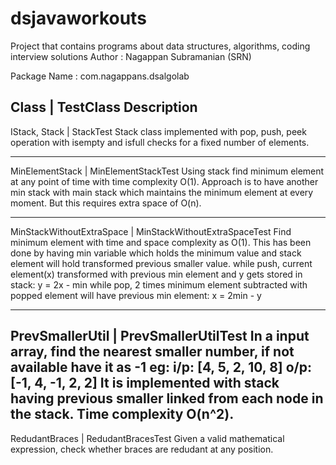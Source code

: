 # dsjavaworkouts
Project that contains programs about data structures, algorithms, coding interview solutions
Author : Nagappan Subramanian (SRN)

Package Name : com.nagappans.dsalgolab

Class                           | TestClass
    Description
---------------------------------------------------------------
IStack, Stack                   | StackTest
    Stack class implemented with pop, push, peek operation with isempty and isfull checks for a fixed number of elements.

---------------------------------------------------------------
MinElementStack                 | MinElementStackTest
    Using stack find minimum element at any point of time with time complexity O(1). Approach is to have another min stack with main stack
    which maintains the minimum element at every moment. But this requires extra space of O(n).

---------------------------------------------------------------
MinStackWithoutExtraSpace       | MinStackWithoutExtraSpaceTest
    Find minimum element with time and space complexity as O(1). This has been done by having min variable which holds
    the minimum value and stack element will hold transformed previous smaller value.
    while push, current element(x) transformed with previous min element and y gets stored in stack: y = 2x - min
    while pop, 2 times minimum element subtracted with popped element will have previous min element:    x = 2min - y

------------------------------------------------------------------
PrevSmallerUtil                 | PrevSmallerUtilTest
    In a input array, find the nearest smaller number, if not available have it as -1
        eg: i/p: [4, 5, 2, 10, 8]
            o/p: [-1, 4, -1, 2, 2]
    It is implemented with stack having previous smaller linked from each node in the stack. Time complexity O(n^2).
------------------------------------------------------------------
RedudantBraces                  | RedudantBracesTest
    Given a valid mathematical expression, check whether braces are redudant at any position.

